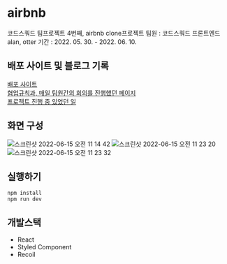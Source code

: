 # airbnb
코드스쿼드 팀프로젝트 4번째, airbnb clone프로젝트
팀원 : 코드스쿼드 프론트엔드 alan, otter
기간 : 2022. 05. 30. - 2022. 06. 10.

## 배포 사이트 및 블로그 기록
[배포 사이트](http://otterp.s3-website.ap-northeast-2.amazonaws.com/)  
[협업규칙과, 매일 팀원간의 회의를 진행했던 페이지](https://www.notion.so/5fbf236e78d34110b740ce47e5f2509a)  
[프로젝트 진행 중 있었던 일](https://otter-log.world/projects/airbnb-clone)  

## 화면 구성
![스크린샷 2022-06-15 오전 11 14 42](https://user-images.githubusercontent.com/87624756/189676342-691a9156-7849-4ac9-ad6a-a4482e53d4dc.png)
![스크린샷 2022-06-15 오전 11 23 20](https://user-images.githubusercontent.com/87624756/189676360-11e9d59b-3267-4351-9bfc-a3fd45bd63d7.png)
![스크린샷 2022-06-15 오전 11 23 32](https://user-images.githubusercontent.com/87624756/189676451-17b0b6f5-6063-4d3c-bc44-70babd4bfb78.png)

## 실행하기

```shell
npm install
npm run dev
```

## 개발스택

- React
- Styled Component
- Recoil
